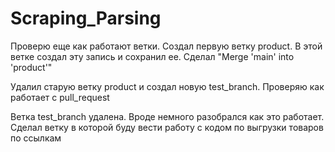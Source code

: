 # Scraping_Parsing

Проверю еще как работают ветки.
Создал первую ветку product.
В этой ветке создал эту запись и сохранил ее.
Сделал "Merge 'main' into 'product'"

Удалил старую ветку product и создал новую test_branch.
Проверяю как работает с pull_request

Ветка test_branch удалена.
Вроде немного разобрался как это работает.
Сделал ветку в которой буду вести работу с кодом
по выгрузки товаров по ссылкам